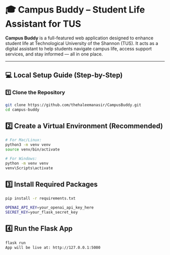 # 🎓 Campus Buddy – Student Life Assistant for TUS

**Campus Buddy** is a full-featured web application designed to enhance student life at Technological University of the Shannon (TUS). It acts as a digital assistant to help students navigate campus life, access support services, and stay informed — all in one place.

---

## 💻 Local Setup Guide (Step-by-Step)

### 1️⃣ Clone the Repository

```bash
git clone https://github.com/thehaleemanasir/CampusBuddy.git
cd campus-buddy

```
## 2️⃣ Create a Virtual Environment (Recommended)
```bash
# For Mac/Linux:
python3 -m venv venv
source venv/bin/activate

# For Windows:
python -m venv venv
venv\Scripts\activate
```
## 3️⃣ Install Required Packages
```bash
pip install -r requirements.txt

OPENAI_API_KEY=your_openai_api_key_here
SECRET_KEY=your_flask_secret_key
```


## 4️⃣ Run the Flask App
```bash
flask run
App will be live at: http://127.0.0.1:5000

```
